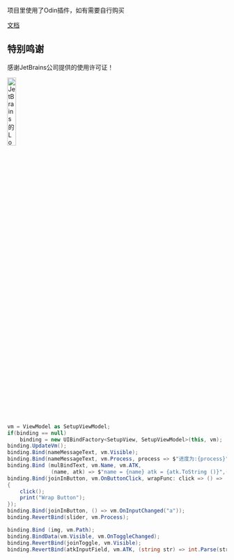 项目里使用了Odin插件，如有需要自行购买

[文档](https://www.yuque.com/books/share/2c4b21e9-f8e8-4841-92ff-e6fdb69b0e16?#)

## 特别鸣谢

感谢JetBrains公司提供的使用许可证！

<p><a href="https://www.jetbrains.com/?from=Framework ">
<img src="https://images.gitee.com/uploads/images/2020/0722/084147_cc1c0a4a_2253805.png" alt="JetBrains的Logo" width="20%" height="20%"></a></p>

```c#
vm = ViewModel as SetupViewModel;
if(binding == null)
    binding = new UIBindFactory<SetupView, SetupViewModel>(this, vm);
binding.UpdateVm();
binding.Bind(nameMessageText, vm.Visible);
binding.Bind(nameMessageText, vm.Process, process => $"进度为:{process}");
binding.Bind (mulBindText, vm.Name, vm.ATK,
              (name, atk) => $"name = {name} atk = {atk.ToString ()}",(str)=>mulBindText.text = $"111{str}");
binding.Bind(joinInButton, vm.OnButtonClick, wrapFunc: click => () =>
{
    click();
    print("Wrap Button");
});
binding.Bind(joinInButton, () => vm.OnInputChanged("a"));
binding.RevertBind(slider, vm.Process);

binding.Bind (img, vm.Path);
binding.BindData(vm.Visible, vm.OnToggleChanged);
binding.RevertBind(joinToggle, vm.Visible);
binding.RevertBind(atkInputField, vm.ATK, (string str) => int.Parse(str));
```
